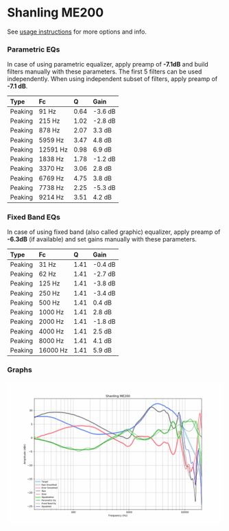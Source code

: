 # Shanling ME200
See [usage instructions](https://github.com/jaakkopasanen/AutoEq#usage) for more options and info.

### Parametric EQs
In case of using parametric equalizer, apply preamp of **-7.1dB** and build filters manually
with these parameters. The first 5 filters can be used independently.
When using independent subset of filters, apply preamp of **-7.1 dB**.

| Type    | Fc       |    Q | Gain    |
|:--------|:---------|:-----|:--------|
| Peaking | 91 Hz    | 0.64 | -3.6 dB |
| Peaking | 215 Hz   | 1.02 | -2.8 dB |
| Peaking | 878 Hz   | 2.07 | 3.3 dB  |
| Peaking | 5959 Hz  | 3.47 | 4.8 dB  |
| Peaking | 12591 Hz | 0.98 | 6.9 dB  |
| Peaking | 1838 Hz  | 1.78 | -1.2 dB |
| Peaking | 3370 Hz  | 3.06 | 2.8 dB  |
| Peaking | 6769 Hz  | 4.75 | 3.8 dB  |
| Peaking | 7738 Hz  | 2.25 | -5.3 dB |
| Peaking | 9214 Hz  | 3.51 | 4.2 dB  |

### Fixed Band EQs
In case of using fixed band (also called graphic) equalizer, apply preamp of **-6.3dB**
(if available) and set gains manually with these parameters.

| Type    | Fc       |    Q | Gain    |
|:--------|:---------|:-----|:--------|
| Peaking | 31 Hz    | 1.41 | -0.4 dB |
| Peaking | 62 Hz    | 1.41 | -2.7 dB |
| Peaking | 125 Hz   | 1.41 | -3.8 dB |
| Peaking | 250 Hz   | 1.41 | -3.4 dB |
| Peaking | 500 Hz   | 1.41 | 0.4 dB  |
| Peaking | 1000 Hz  | 1.41 | 2.8 dB  |
| Peaking | 2000 Hz  | 1.41 | -1.8 dB |
| Peaking | 4000 Hz  | 1.41 | 2.5 dB  |
| Peaking | 8000 Hz  | 1.41 | 4.1 dB  |
| Peaking | 16000 Hz | 1.41 | 5.9 dB  |

### Graphs
![](./Shanling%20ME200.png)